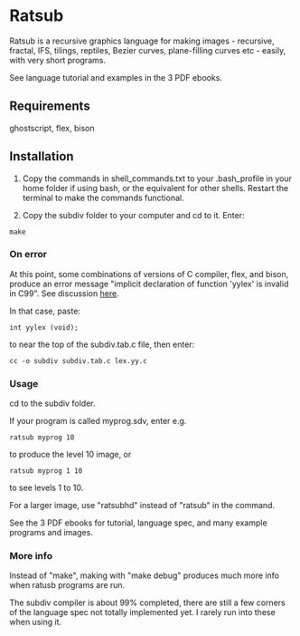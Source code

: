 # Ratsub

Ratsub is a recursive graphics language for making images - recursive, fractal, IFS, tilings, reptiles, Bezier curves, plane-filling curves etc - easily, with very short programs.

See language tutorial and examples in the 3 PDF ebooks.

## Requirements 

ghostscript, flex, bison

## Installation

1. Copy the commands in shell_commands.txt to your .bash_profile in your home folder if using bash, or the equivalent for other shells. Restart the terminal to make the commands functional.

2. Copy the subdiv folder to your computer and cd to it. Enter:

```
make
```

### On error
At this point, some combinations of versions of C compiler, flex, and bison, produce an error message "implicit declaration of function 'yylex' is invalid in C99". See discussion [here](https://lists.gnu.org/r/bug-bison/2022-01/msg00002.html).

In that case, paste:

```
int yylex (void);
```

to near the top of the subdiv.tab.c file, then enter:

```
cc -o subdiv subdiv.tab.c lex.yy.c
```

### Usage

cd to the subdiv folder.

If your program is called myprog.sdv, enter e.g.

```
ratsub myprog 10
```

to produce the level 10 image, or

```
ratsub myprog 1 10
```

to see levels 1 to 10.

For a larger image, use "ratsubhd" instead of "ratsub" in the command.

See the 3 PDF ebooks for tutorial, language spec, and many example programs and images.

### More info


Instead of "make", making with "make debug" produces much more info when ratusb programs are run.


The subdiv compiler is about 99% completed, there are still a few corners of the language spec not totally implemented yet. I rarely run into these when using it.

